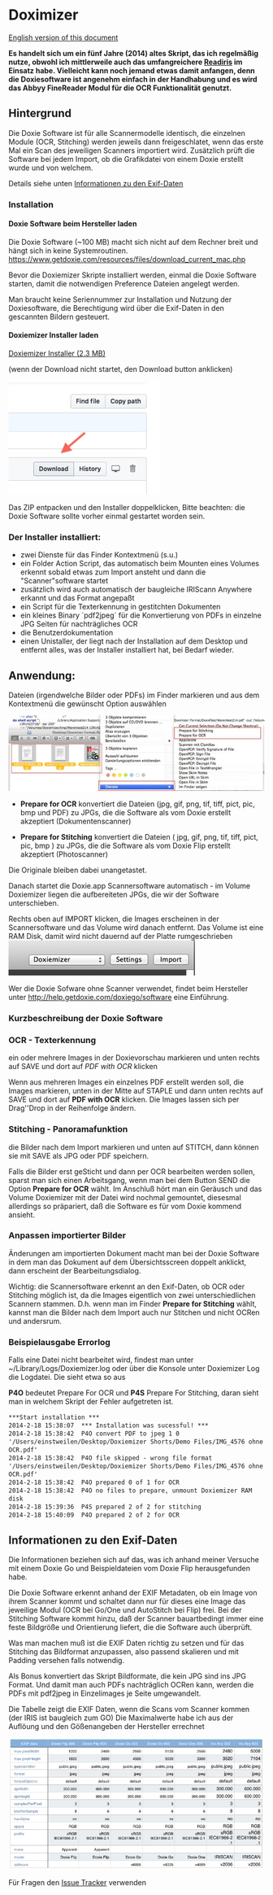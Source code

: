 # Doximizer
[English version of this document](#README.md)

**Es handelt sich um ein fünf Jahre (2014) altes Skript, das ich regelmäßig nutze, obwohl ich mittlerweile auch das umfangreichere [Readiris](https://www.irislink.com/Readiris-for-mac) im Einsatz habe. Vielleicht kann noch jemand etwas damit anfangen, denn die Doxiesoftware ist angenehm einfach in der Handhabung und es wird das Abbyy FineReader Modul für die OCR Funktionalität genutzt.**

## Hintergrund
Die Doxie Software ist für alle Scannermodelle identisch, die einzelnen Module (OCR, Stitching) werden jeweils dann freigeschlatet, wenn das erste Mal ein Scan des jeweiligen Scanners importiert wird. Zusätzlich prüft die Software bei jedem Import, ob die Grafikdatei von einem Doxie erstellt wurde und von welchem.

Details siehe unten [Informationen zu den Exif-Daten](#informationen-zu-den-exif-daten)

### Installation
#### Doxie Software beim Hersteller laden
Die Doxie Software (~100 MB) macht sich nicht auf dem Rechner breit und hängt sich in keine Systemroutinen.
<https://www.getdoxie.com/resources/files/download_current_mac.php>

Bevor die Doxiemizer Skripte installiert werden, einmal die Doxie Software starten, damit die notwendigen Preference Dateien angelegt werden.

Man braucht keine Seriennummer zur Installation und Nutzung der Doxiesoftware, die Berechtigung wird über die Exif-Daten in den gescannten Bildern gesteuert.

#### Doxiemizer Installer laden

[Doxiemizer Installer (2.3 MB)](Doxiemizer%20Installer.zip)

(wenn der Download nicht startet, den Download button anklicken)

![Download button](images-for-readme/dlarrow.jpg)

Das ZIP entpacken und den Installer doppelklicken, Bitte beachten: die Doxie Software sollte vorher einmal gestartet worden sein.

### Der Installer installiert:

* zwei Dienste für das Finder Kontextmenü (s.u.)
* ein Folder Action Script, das automatisch beim Mounten eines Volumes erkennt sobald etwas zum Import ansteht und dann die "Scanner"software startet
* zusätzlich wird auch automatisch der baugleiche IRIScann Anywhere erkannt und das Format angepaßt
* ein Script für die Texterkennung in gestitchten Dokumenten
* ein kleines Binary ´pdf2jpeg´ für die Konvertierung von PDFs in einzelne JPG Seiten für nachträgliches OCR
* die Benutzerdokumentation
* einen Unistaller, der liegt nach der Installation auf dem Desktop und entfernt alles, was der Installer installiert hat, bei Bedarf wieder.


## Anwendung:
Dateien (irgendwelche Bilder oder PDFs) im Finder markieren und aus dem Kontextmenü die gewünscht Option auswählen

![DL](images-for-readme/finder-auswahl.jpg)

* **Prepare for OCR**
konvertiert die Dateien (jpg, gif, png, tif, tiff, pict, pic, bmp und PDF) zu JPGs, die die Software als vom Doxie erstellt akzeptiert (Dokumentenscanner)

- **Prepare for Stitching**
konvertiert die Dateien ( jpg, gif, png, tif, tiff, pict, pic, bmp ) zu JPGs, die die Software als vom Doxie Flip erstellt akzeptiert (Photoscanner)

Die Originale bleiben dabei unangetastet.

Danach startet die Doxie.app Scannersoftware automatisch - im Volume Doxiemizer liegen die aufbereiteten JPGs, die wir der Software unterschieben.

Rechts oben auf IMPORT klicken, die Images erscheinen in der Scannersoftware und das Volume wird danach entfernt. Das Volume ist eine RAM Disk, damit wird nicht dauernd auf der Platte rumgeschrieben
![Doxie software Doxiemizer volume](images-for-readme/import-selector.png)

Wer die Doxie Sofware ohne Scanner verwendet, findet beim Hersteller unter <http://help.getdoxie.com/doxiego/software> eine Einführung.

### Kurzbeschreibung der Doxie Software
### OCR - Texterkennung
ein oder mehrere Images in der Doxievorschau markieren und unten rechts auf SAVE und dort auf *PDF with OCR* klicken


Wenn aus mehreren Images ein einzelnes PDF erstellt werden soll, die Images markieren, unten in der Mitte auf STAPLE und dann unten rechts auf SAVE und dort auf **PDF with OCR** klicken.
Die Images lassen sich per Drag''Drop in der Reihenfolge ändern.

### Stitching - Panoramafunktion
die Bilder nach dem Import markieren und unten auf STITCH, dann können sie mit SAVE als JPG oder PDF speichern.

Falls die Bilder erst geSticht und dann per OCR bearbeiten werden sollen, sparst man sich einen Arbeitsgang, wenn man bei dem Button SEND die Option **Prepare for OCR** wählt. Im Anschluß hört man ein Geräusch und das Volume Doxiemizer mit der Datei wird nochmal gemountet, diesesmal allerdings so präpariert, daß die Software es für vom Doxie kommend ansieht.

### Anpassen importierter Bilder
Änderungen am importierten Dokument macht man bei der Doxie Software in dem man das Dokument auf dem Übersichtsscreen doppelt anklickt, dann erscheint der Bearbeitungsdialog.

Wichtig: die Scannersoftware erkennt an den Exif-Daten, ob OCR oder Stitching möglich ist, da die Images eigentlich von zwei unterschiedlichen Scannern stammen.  D.h. wenn man im Finder **Prepare for Stitching** wählt, kannst man die Bilder nach dem Import auch nur Stitchen und nicht OCRen und andersrum.

### Beispielausgabe Errorlog
Falls eine Datei nicht bearbeitet wird, findest man unter ~/Library/Logs/Doxiemizer.log oder über die Konsole unter Doxiemizer Log die Logdatei. Die sieht etwa so aus

**P4O** bedeutet Prepare For OCR und **P4S** Prepare For Stitching, daran sieht man in welchem Skript der Fehler aufgetreten ist.

	***Start installation ***
	2014-2-18 15:38:07  *** Installation was sucessful! ***
	2014-2-18 15:38:42  P4O convert PDF to jpeg 1 0 '/Users/einstweilen/Desktop/Doxiemizer Shorts/Demo Files/IMG_4576 ohne OCR.pdf'
	2014-2-18 15:38:42  P4O file skipped - wrong file format '/Users/einstweilen/Desktop/Doxiemizer Shorts/Demo Files/IMG_4576 ohne OCR.pdf'
	2014-2-18 15:38:42  P4O prepared 0 of 1 for OCR
	2014-2-18 15:38:42  P4O no files to prepare, unmount Doxiemizer RAM disk
	2014-2-18 15:39:36  P4S prepared 2 of 2 for stitching
	2014-2-18 15:40:09  P4O prepared 2 of 2 for OCR
	
## Informationen zu den Exif-Daten
Die Informationen beziehen sich auf das, was ich anhand meiner Versuche mit einem Doxie Go und Beispieldateien vom Doxie Flip herausgefunden habe.

Die Doxie Software erkennt anhand der EXIF Metadaten, ob ein Image von ihrem Scanner kommt und schaltet dann nur für dieses eine Image das jeweilige Modul (OCR bei Go/One und AutoStitch bei Flip) frei. Bei der Stitching Software kommt hinzu, daß der Scanner bauartbedingt immer eine feste Bildgröße und Orientierung liefert, die die Software auch überprüft.

Was man machen muß ist die EXIF Daten richtig zu setzen und für das Stitching das Bildformat anzupassen, also passend skalieren und mit Padding versehen falls notwendig.

Als Bonus konvertiert das Skript Bildformate, die kein JPG sind ins JPG Format. Und damit man auch PDFs nachträglich OCRen kann, werden die PDFs mit pdf2jpeg in Einzelimages je Seite umgewandelt. 

Die Tabelle zeigt die EXIF Daten, wenn die Scans vom Scanner kommen (der IRIS ist baugleich zum GO)
Die Maximalwerte habe ich aus der Auflöung und den Gößenangeben der Hersteller errechnet

![exifs](images-for-readme/exiftabelle.png)

Für Fragen den [Issue Tracker](https://github.com/einstweilen/doxiemizer/issues) verwenden
